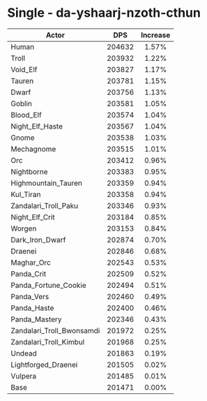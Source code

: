 # Single - da-yshaarj-nzoth-cthun
| Actor | DPS | Increase |
|---|:---:|:---:|
|Human|204632|1.57%|
|Troll|203932|1.22%|
|Void_Elf|203827|1.17%|
|Tauren|203781|1.15%|
|Dwarf|203756|1.13%|
|Goblin|203581|1.05%|
|Blood_Elf|203574|1.04%|
|Night_Elf_Haste|203567|1.04%|
|Gnome|203538|1.03%|
|Mechagnome|203515|1.01%|
|Orc|203412|0.96%|
|Nightborne|203383|0.95%|
|Highmountain_Tauren|203359|0.94%|
|Kul_Tiran|203358|0.94%|
|Zandalari_Troll_Paku|203346|0.93%|
|Night_Elf_Crit|203184|0.85%|
|Worgen|203153|0.84%|
|Dark_Iron_Dwarf|202874|0.70%|
|Draenei|202846|0.68%|
|Maghar_Orc|202543|0.53%|
|Panda_Crit|202509|0.52%|
|Panda_Fortune_Cookie|202494|0.51%|
|Panda_Vers|202460|0.49%|
|Panda_Haste|202400|0.46%|
|Panda_Mastery|202346|0.43%|
|Zandalari_Troll_Bwonsamdi|201972|0.25%|
|Zandalari_Troll_Kimbul|201968|0.25%|
|Undead|201863|0.19%|
|Lightforged_Draenei|201505|0.02%|
|Vulpera|201485|0.01%|
|Base|201471|0.00%|
